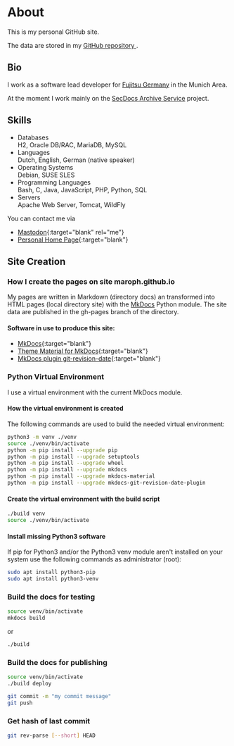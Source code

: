 # About
This is my personal GitHub site.

The data are stored in my [GitHub repository ](https://github.com/maroph/maroph.github.io).

## Bio
I work as a software lead developer for 
[Fujitsu Germany](https://www.fujitsu.com/de/) in the Munich Area.

At the moment I work mainly on the 
[SecDocs Archive Service](https://www.fujitsu.com/de/products/computing/servers/mainframe/bs2000/ccp/) 
project.

## Skills

* Databases  
  H2, Oracle DB/RAC, MariaDB, MySQL
* Languages  
  Dutch, English, German (native speaker)
* Operating Systems  
  Debian, SUSE SLES
* Programming Languages  
  Bash, C, Java, JavaScript, PHP, Python, SQL
* Servers  
  Apache Web Server, Tomcat, WildFly

You can contact me via 

* [Mastodon]{:target="blank" rel="me"}
* [Personal Home Page]{:target="blank"}

[Mastodon]: https://fosstodon.org/@maroph
[Personal Home Page]: https://manfred.rosenboom.name/

## Site Creation

### How I create the pages on site maroph.github.io
My pages are written in Markdown (directory docs) an transformed into HTML 
pages (local directory site) with the [MkDocs](https://www.mkdocs.org/) Python
module. The site data are published in the gh-pages branch of the directory.

#### Software in use to produce this site:

* [MkDocs]{:target="blank"}
* [Theme Material for MkDocs]{:target="blank"}
* [MkDocs plugin git-revision-date]{:target="blank"}

[MkDocs]: https://www.mkdocs.org/
[Theme Material for MkDocs]: https://squidfunk.github.io/mkdocs-material/
[MkDocs plugin git-revision-date]: https://github.com/zhaoterryy/mkdocs-git-revision-date-plugin/

### Python Virtual Environment
I use a virtual environment with the current MkDocs module.

#### How the virtual environment is created
The following commands are used to build the needed virtual environment:

```bash
python3 -m venv ./venv
source ./venv/bin/activate
python -m pip install --upgrade pip
python -m pip install --upgrade setuptools
python -m pip install --upgrade wheel
python -m pip install --upgrade mkdocs
python -m pip install --upgrade mkdocs-material
python -m pip install --upgrade mkdocs-git-revision-date-plugin
```

#### Create the virtual environment with the build script

```bash
./build venv
source ./venv/bin/activate
```

#### Install missing Python3 software
If pip for Python3 and/or the Python3 venv module aren't installed on your system
use the following commands as administrator (root):

```bash
sudo apt install python3-pip
sudo apt install python3-venv
```

###  Build the docs for testing

```bash
source venv/bin/activate
mkdocs build
```

or

```bash
./build
```

### Build the docs for publishing

```bash
source venv/bin/activate
./build deploy
```

```bash
git commit -m "my commit message"
git push
```

### Get hash of last commit

```bash
git rev-parse [--short] HEAD
```

